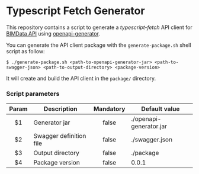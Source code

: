 # Typescript Fetch Generator

This repository contains a script to generate a _typescript-fetch_ API client for [BIMData API](https://api.bimdata.io/doc#/) using [openapi-generator](https://github.com/OpenAPITools/openapi-generator).

You can generate the API client package with the `generate-package.sh` shell script as follow:
```
$ ./generate-package.sh <path-to-openapi-generator-jar> <path-to-swagger-json> <path-to-output-directory> <package-version>
```

It will create and build the API client in the `package/` directory.

### Script parameters

| Param | Description              | Mandatory | Default value           |
|:-----:| ------------------------ |:---------:| ----------------------- |
| $1    | Generator jar            | false     | ./openapi-generator.jar |
| $2    | Swagger definition file  | false     | ./swagger.json          |
| $3    | Output directory         | false     | ./package               |
| $4    | Package version          | false     | 0.0.1                   |
